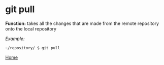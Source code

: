 # git pull
**Function:** takes all the changes that are made from the remote repository onto the local repository

*Example:*
```
~/repository/ $ git pull
```

[Home](../README.md)